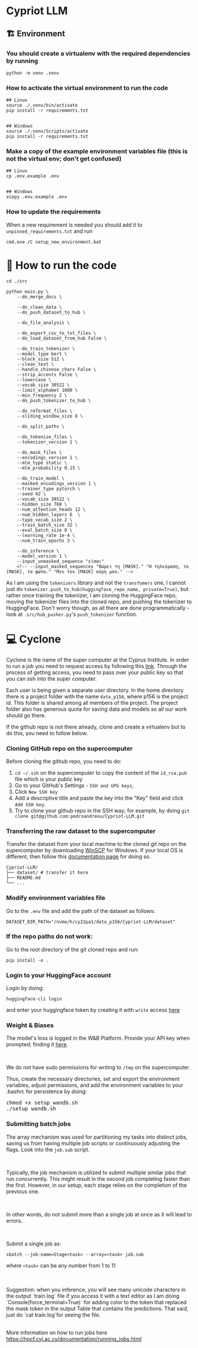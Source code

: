 # Cypriot LLM

## :building_construction: Environment

### You should create a virtualenv with the required dependencies by running
```
python -m venv .venv
```


### How to activate the virtual environment to run the code
```
## Linux
source ./.venv/bin/activate
pip install -r requirements.txt


## Windows
source ./.venv/Scripts/activate
pip install -r requirements.txt
```


### Make a copy of the example environment variables file (this is not the virtual env; don't get confused)
```
## Linux
cp .env.example .env


## Windows
xcopy .env.example .env
```


### How to update the requirements
When a new requirement is needed you should add it to `unpinned_requirements.txt` and run
```
cmd.exe /C setup_new_environment.bat
```


# :runner: How to run the code
```
cd ./src
```

```
python main.py \
    --do_merge_docs \

    --do_clean_data \
    --do_push_dataset_to_hub \

    --do_file_analysis \

    --do_export_csv_to_txt_files \
    --do_load_dataset_from_hub False \

    --do_train_tokenizer \
    --model_type bert \
    --block_size 512 \
    --clean_text \
    --handle_chinese_chars False \
    --strip_accents False \
    --lowercase \
    --vocab_size 30522 \
    --limit_alphabet 1000 \
    --min_frequency 2 \
    --do_push_tokenizer_to_hub \

    --do_reformat_files \
    --sliding_window_size 8 \

    --do_split_paths \

    --do_tokenize_files \
    --tokenizer_version 1 \

    --do_mask_files \
    --encodings_version 1 \
    --mlm_type static \
    --mlm_probability 0.15 \

    --do_train_model \
    --masked_encodings_version 1 \
    --trainer_type pytorch \
    --seed 42 \
    --vocab_size 30522 \
    --hidden_size 768 \
    --num_attention_heads 12 \
    --num_hidden_layers 6  \
    --type_vocab_size 2 \
    --train_batch_size 32 \
    --eval_batch_size 8 \
    --learning_rate 1e-4 \
    --num_train_epochs 3 \

    --do_inference \
    --model_version 1 \
    --input_unmasked_sequence "είσαι"
    <!-- --input_masked_sequences "Θώρει τη [MASK]." "Η τηλεόραση, το [MASK], τα φώτα." "Μεν τον [MASK] κόρη μου." -->
```

As I am using the `tokenizers` library and not the `transfomers` one, I cannot just do `tokenizer.push_to_hub(huggingface_repo_name, private=True)`, but rather once training the tokenizer, I am cloning  the HuggingFace repo, moving the tokenizer files into the cloned repo, and pushing the tokenizer to HuggingFace. Don't worry though, as all there are done programmatically - look at `.src/hub_pusher.py`'s `push_tokenizer` function.


# :computer: Cyclone

Cyclone is the name of the super computer at the Cyprus Institute. In order to run a job you need to request access by following
this [link](https://hpcfsupport.atlassian.net/servicedesk/customer/portal/3/create/29). Through the process of getting access,
you need to pass over your public key so that you can ssh into the super computer.

Each user is being given a separate user directory. In the home directory there is a project folder with the name `data_p156`, where p156 is the project id. This folder is shared among all members of the project. The project folder also has generous quota for saving data and models so all our work should go there.

If the github repo is not there already, clone and create a virtualenv but to do this, you need to follow below.


### Cloning GitHub repo on the supercomputer
Before cloning the github repo, you need to do:
1. `cd ~/.ssh` on the supercomputer to copy the content of the `id_rsa.pub` file which is your public key
2. Go to your GitHub's Settings - `SSH and GPG keys`,
3. Click `New SSH key`
4. Add a descriptive title and paste the key into the "Key" field and click `Add SSH key`.
5. Try to clone your github repo in the SSH way; for example, by doing `git clone git@github.com:pedroandreou/Cypriot-LLM.git`


### Transferring the raw dataset to the supercomputer
Transfer the dataset from your local machine to the cloned git repo on the supercomputer by downloading [WinSCP](https://winscp.net/eng/download.php) for Windows.
If your local OS is different, then follow this [documentation page](https://hpcf.cyi.ac.cy/documentation/data_transfer.html) for doing so.

```
Cypriot-LLM/
├── dataset/ # transfer it here
├── README.md
└── ...
```

### Modify environment variables file
Go to the `.env` file and add the path of the dataset as follows:
```
DATASET_DIR_PATH="/nvme/h/cy22pa1/data_p156/Cypriot-LLM/dataset"
```

### If the repo paths do not work:
Go to the root directory of the git cloned repo and run:
```
pip install -e .
```

### Login to your HuggingFace account
Login by doing:
```
huggingface-cli login
```
and enter your huggingface token by creating it with `write` access [here](https://huggingface.co/settings/tokens)


### Weight & Biases

The model's loss is logged in the W&B Platform.
Provide your API key when prompted; finding it [here](https://wandb.ai/settings).

<br>

We do not have sudo permissions for writing to `/tmp` on the supercomputer.

Thus, create the necessary directories, set and export the environment variables, adjust permissions, and add the environment variables to your .bashrc for persistence by doing:
<pre>
chmod +x setup_wandb.sh
./setup_wandb.sh
</pre>


### Submitting batch jobs

The array mechanism was used for partitioning my tasks into distinct jobs, saving us from having multiple job scripts or continuously adjusting the flags. Look into the `job.sub` script.

<br>

Typically, the job mechanism is utilized to submit multiple similar jobs that run concurrently. This might result in the second job completing faster than the first. However, in our setup, each stage relies on the completion of the previous one.

<br>

In other words, do not submit more than a single job at once as it will lead to errors.

<br>

Submit a single job as:
```
sbatch --job-name=Stage<task> --array=<task> job.sub
```
where `<task>` can be any number from 1 to 11

<br>
<br>
Suggestion: when you inference, you will see many unicode characters in the output `train.log` file if you access it with a text editor as I am doing `Console(force_terminal=True)` for adding color to the token that replaced the mask token in the output Table that contains the predictions.
That said, just do `cat train.log`for seeing the file.
<br>
<br>

More information on how to run jobs here https://hpcf.cyi.ac.cy/documentation/running_jobs.html
